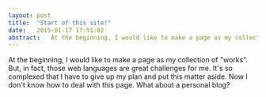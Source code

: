```yaml
---
layout: post
title:  "Start of this site!"
date:   2015-01-17 17:51:02
abstract:	At the beginning, I would like to make a page as my collection of "works". But, in fact, those web languages are great challenges for me. It's so complexed that I have to give up my plan...
---
```

At the beginning, I would like to make a page as my collection of &quot;works&quot;. But, in fact, those web languages are great challenges for me. It&apos;s so complexed that I have to give up my plan and put this matter aside. Now I don&apos;t know how to deal with this page. What about a personal blog?